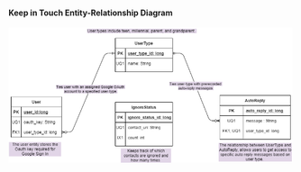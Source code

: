 #### Keep in Touch Entity-Relationship Diagram
[![Entity-Relationship Diagram](../img/fourthERD.png)](../pdf/fourthERD.pdf "Redirect to ERD as PDF")